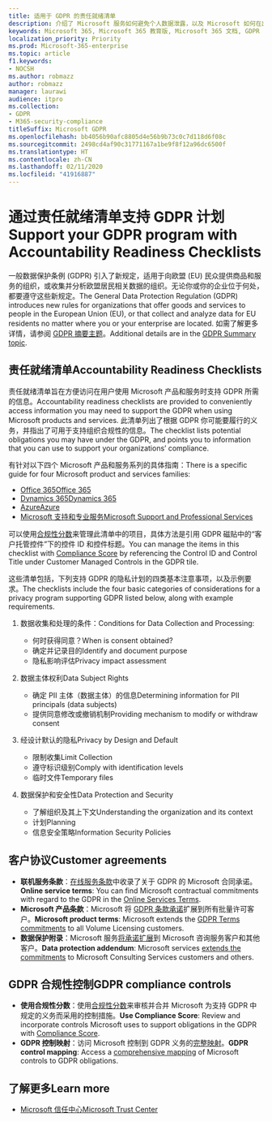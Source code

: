 ```yaml
---
title: 适用于 GDPR 的责任就绪清单
description: 介绍了 Microsoft 服务如何避免个人数据泄露，以及 Microsoft 如何在出现数据泄露时响应和通知用户。
keywords: Microsoft 365, Microsoft 365 教育版, Microsoft 365 文档, GDPR
localization_priority: Priority
ms.prod: Microsoft-365-enterprise
ms.topic: article
f1.keywords:
- NOCSH
ms.author: robmazz
author: robmazz
manager: laurawi
audience: itpro
ms.collection:
- GDPR
- M365-security-compliance
titleSuffix: Microsoft GDPR
ms.openlocfilehash: bb4056b90afc8805d4e56b9b73c0c7d118d6f08c
ms.sourcegitcommit: 2498cd4af90c31771167a1be9f8f12a96dc6500f
ms.translationtype: HT
ms.contentlocale: zh-CN
ms.lasthandoff: 02/11/2020
ms.locfileid: "41916887"
---
```

# <a name="support-your-gdpr-program-with-accountability-readiness-checklists"></a><span data-ttu-id="9c443-104">通过责任就绪清单支持 GDPR 计划</span><span class="sxs-lookup"><span data-stu-id="9c443-104">Support your GDPR program with Accountability Readiness Checklists</span></span>

<span data-ttu-id="9c443-105">一般数据保护条例 (GDPR) 引入了新规定，适用于向欧盟 (EU) 民众提供商品和服务的组织，或收集并分析欧盟居民相关数据的组织。无论你或你的企业位于何处，都要遵守这些新规定。</span><span class="sxs-lookup"><span data-stu-id="9c443-105">The General Data Protection Regulation (GDPR) introduces new rules for organizations that offer goods and services to people in the European Union (EU), or that collect and analyze data for EU residents no matter where you or your enterprise are located.</span></span> <span data-ttu-id="9c443-106">如需了解更多详情，请参阅 [GDPR 摘要主题](gdpr.md)。</span><span class="sxs-lookup"><span data-stu-id="9c443-106">Additional details are in the [GDPR Summary topic](gdpr.md).</span></span>

## <a name="accountability-readiness-checklists"></a><span data-ttu-id="9c443-107">责任就绪清单</span><span class="sxs-lookup"><span data-stu-id="9c443-107">Accountability Readiness Checklists</span></span>

<span data-ttu-id="9c443-108">责任就绪清单旨在方便访问在用户使用 Microsoft 产品和服务时支持 GDPR 所需的信息。</span><span class="sxs-lookup"><span data-stu-id="9c443-108">Accountability readiness checklists are provided to conveniently access information you may need to support the GDPR when using Microsoft products and services.</span></span> <span data-ttu-id="9c443-109">此清单列出了根据 GDPR 你可能要履行的义务，并指出了可用于支持组织合规性的信息。</span><span class="sxs-lookup"><span data-stu-id="9c443-109">The checklist lists potential obligations you may have under the GDPR, and points you to information that you can use to support your organizations’ compliance.</span></span>

<span data-ttu-id="9c443-110">有针对以下四个 Microsoft 产品和服务系列的具体指南：</span><span class="sxs-lookup"><span data-stu-id="9c443-110">There is a specific guide for four Microsoft product and services families:</span></span>

- [<span data-ttu-id="9c443-111">Office 365</span><span class="sxs-lookup"><span data-stu-id="9c443-111">Office 365</span></span>](gdpr-arc-Office365.md)
- [<span data-ttu-id="9c443-112">Dynamics 365</span><span class="sxs-lookup"><span data-stu-id="9c443-112">Dynamics 365</span></span>](gdpr-arc-Dynamics365.md)
- [<span data-ttu-id="9c443-113">Azure</span><span class="sxs-lookup"><span data-stu-id="9c443-113">Azure</span></span>](gdpr-arc-Azure.md)
- [<span data-ttu-id="9c443-114">Microsoft 支持和专业服务</span><span class="sxs-lookup"><span data-stu-id="9c443-114">Microsoft Support and Professional Services</span></span>](gdpr-arc-prof-services.md)

<span data-ttu-id="9c443-115">可以使用[合规性分数](compliance-score.md)来管理此清单中的项目，具体方法是引用 GDPR 磁贴中的“客户托管控件”下的控件 ID 和控件标题。</span><span class="sxs-lookup"><span data-stu-id="9c443-115">You can manage the items in this checklist with [Compliance Score](compliance-score.md) by referencing the Control ID and Control Title under Customer Managed Controls in the GDPR tile.</span></span>

<span data-ttu-id="9c443-116">这些清单包括，下列支持 GDPR 的隐私计划的四类基本注意事项，以及示例要求。</span><span class="sxs-lookup"><span data-stu-id="9c443-116">The checklists include the four basic categories of considerations for a privacy program supporting GDPR listed below, along with example requirements.</span></span>

1. <span data-ttu-id="9c443-117">数据收集和处理的条件：</span><span class="sxs-lookup"><span data-stu-id="9c443-117">Conditions for Data Collection and Processing:</span></span>

    - <span data-ttu-id="9c443-118">何时获得同意？</span><span class="sxs-lookup"><span data-stu-id="9c443-118">When is consent obtained?</span></span>  
    - <span data-ttu-id="9c443-119">确定并记录目的</span><span class="sxs-lookup"><span data-stu-id="9c443-119">Identify and document purpose</span></span>  
    - <span data-ttu-id="9c443-120">隐私影响评估</span><span class="sxs-lookup"><span data-stu-id="9c443-120">Privacy impact assessment</span></span>

2. <span data-ttu-id="9c443-121">数据主体权利</span><span class="sxs-lookup"><span data-stu-id="9c443-121">Data Subject Rights</span></span>  

    - <span data-ttu-id="9c443-122">确定 PII 主体（数据主体）的信息</span><span class="sxs-lookup"><span data-stu-id="9c443-122">Determining information for PII principals (data subjects)</span></span>  
    - <span data-ttu-id="9c443-123">提供同意修改或撤销机制</span><span class="sxs-lookup"><span data-stu-id="9c443-123">Providing mechanism to modify or withdraw consent</span></span>

3. <span data-ttu-id="9c443-124">经设计默认的隐私</span><span class="sxs-lookup"><span data-stu-id="9c443-124">Privacy by Design and Default</span></span>  

    - <span data-ttu-id="9c443-125">限制收集</span><span class="sxs-lookup"><span data-stu-id="9c443-125">Limit Collection</span></span>  
    - <span data-ttu-id="9c443-126">遵守标识级别</span><span class="sxs-lookup"><span data-stu-id="9c443-126">Comply with identification levels</span></span>  
    - <span data-ttu-id="9c443-127">临时文件</span><span class="sxs-lookup"><span data-stu-id="9c443-127">Temporary files</span></span>

4. <span data-ttu-id="9c443-128">数据保护和安全性</span><span class="sxs-lookup"><span data-stu-id="9c443-128">Data Protection and Security</span></span>  

    - <span data-ttu-id="9c443-129">了解组织及其上下文</span><span class="sxs-lookup"><span data-stu-id="9c443-129">Understanding the organization and its context</span></span>  
    - <span data-ttu-id="9c443-130">计划</span><span class="sxs-lookup"><span data-stu-id="9c443-130">Planning</span></span>  
    - <span data-ttu-id="9c443-131">信息安全策略</span><span class="sxs-lookup"><span data-stu-id="9c443-131">Information Security Policies</span></span>

## <a name="customer-agreements"></a><span data-ttu-id="9c443-132">客户协议</span><span class="sxs-lookup"><span data-stu-id="9c443-132">Customer agreements</span></span>

- <span data-ttu-id="9c443-133">**联机服务条款**：[在线服务条款](https://go.microsoft.com/fwlink/p/?linkid=2052208)中收录了关于 GDPR 的 Microsoft 合同承诺。</span><span class="sxs-lookup"><span data-stu-id="9c443-133">**Online service terms**: You can find Microsoft contractual commitments with regard to the GDPR in the [Online Services Terms](https://go.microsoft.com/fwlink/p/?linkid=2052208).</span></span>
- <span data-ttu-id="9c443-134">**Microsoft 产品条款**：Microsoft 将 [GDPR 条款承诺](https://go.microsoft.com/fwlink/p/?linkid=2052213)扩展到所有批量许可客户。</span><span class="sxs-lookup"><span data-stu-id="9c443-134">**Microsoft product terms**: Microsoft extends the [GDPR Terms commitments](https://go.microsoft.com/fwlink/p/?linkid=2052213) to all Volume Licensing customers.</span></span>
- <span data-ttu-id="9c443-135">**数据保护附录**：Microsoft 服务[将承诺扩展](https://go.microsoft.com/fwlink/p/?linkid=2052215)到 Microsoft 咨询服务客户和其他客户。</span><span class="sxs-lookup"><span data-stu-id="9c443-135">**Data protection addendum**: Microsoft services [extends the commitments](https://go.microsoft.com/fwlink/p/?linkid=2052215) to Microsoft Consulting Services customers and others.</span></span>

## <a name="gdpr-compliance-controls"></a><span data-ttu-id="9c443-136">GDPR 合规性控制</span><span class="sxs-lookup"><span data-stu-id="9c443-136">GDPR compliance controls</span></span>

- <span data-ttu-id="9c443-137">**使用合规性分数**：使用[合规性分数](compliance-score.md)来审核并合并 Microsoft 为支持 GDPR 中规定的义务而采用的控制措施。</span><span class="sxs-lookup"><span data-stu-id="9c443-137">**Use Compliance Score**: Review and incorporate controls Microsoft uses to support obligations in the GDPR with [Compliance Score](compliance-score.md).</span></span>
- <span data-ttu-id="9c443-138">**GDPR 控制映射**：访问 Microsoft 控制到 GDPR 义务的[完整映射](https://go.microsoft.com/fwlink/p/?linkid=2052220)。</span><span class="sxs-lookup"><span data-stu-id="9c443-138">**GDPR control mapping**: Access a [comprehensive mapping](https://go.microsoft.com/fwlink/p/?linkid=2052220) of Microsoft controls to GDPR obligations.</span></span>

## <a name="learn-more"></a><span data-ttu-id="9c443-139">了解更多</span><span class="sxs-lookup"><span data-stu-id="9c443-139">Learn more</span></span>

- [<span data-ttu-id="9c443-140">Microsoft 信任中心</span><span class="sxs-lookup"><span data-stu-id="9c443-140">Microsoft Trust Center</span></span>](https://www.microsoft.com/TrustCenter/Privacy/gdpr/default.aspx)
